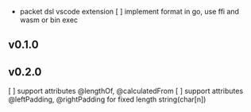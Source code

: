- packet dsl vscode extension
[ ] implement format in go, use ffi and wasm or bin exec
## v0.1.0

## v0.2.0
[ ] support attributes @lengthOf, @calculatedFrom
[ ] support attributes @leftPadding, @rightPadding for fixed length string(char[n])



